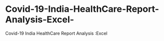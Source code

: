 # Covid-19-India-HealthCare-Report-Analysis-Excel-
 Covid-19 India HealthCare Report Analysis :Excel 
